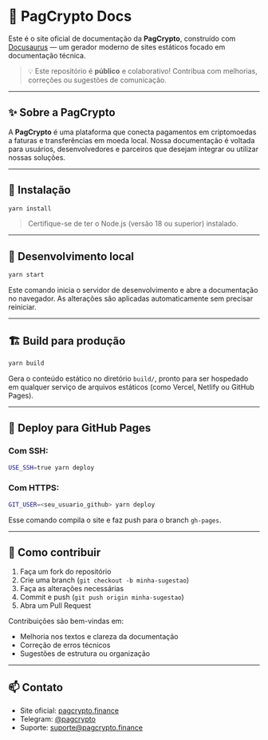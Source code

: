 # 📘 PagCrypto Docs

Este é o site oficial de documentação da **PagCrypto**, construído com [Docusaurus](https://docusaurus.io/) — um gerador moderno de sites estáticos focado em documentação técnica.

> 💡 Este repositório é **público** e colaborativo! Contribua com melhorias, correções ou sugestões de comunicação.

---

## ✨ Sobre a PagCrypto

A **PagCrypto** é uma plataforma que conecta pagamentos em criptomoedas a faturas e transferências em moeda local. Nossa documentação é voltada para usuários, desenvolvedores e parceiros que desejam integrar ou utilizar nossas soluções.

---

## 🚀 Instalação

```bash
yarn install
```

> Certifique-se de ter o Node.js (versão 18 ou superior) instalado.

---

## 🧪 Desenvolvimento local

```bash
yarn start
```

Este comando inicia o servidor de desenvolvimento e abre a documentação no navegador. As alterações são aplicadas automaticamente sem precisar reiniciar.

---

## 🏗️ Build para produção

```bash
yarn build
```

Gera o conteúdo estático no diretório `build/`, pronto para ser hospedado em qualquer serviço de arquivos estáticos (como Vercel, Netlify ou GitHub Pages).

---

## 🚀 Deploy para GitHub Pages

### Com SSH:

```bash
USE_SSH=true yarn deploy
```

### Com HTTPS:

```bash
GIT_USER=<seu_usuario_github> yarn deploy
```

Esse comando compila o site e faz push para o branch `gh-pages`.

---

## 🤝 Como contribuir

1. Faça um fork do repositório
2. Crie uma branch (`git checkout -b minha-sugestao`)
3. Faça as alterações necessárias
4. Commit e push (`git push origin minha-sugestao`)
5. Abra um Pull Request

Contribuições são bem-vindas em:
- Melhoria nos textos e clareza da documentação
- Correção de erros técnicos
- Sugestões de estrutura ou organização

---

## 📫 Contato

- Site oficial: [pagcrypto.finance](https://pagcrypto.finance)
- Telegram: [@pagcrypto](https://t.me/pagcryptofi)
- Suporte: suporte@pagcrypto.finance
